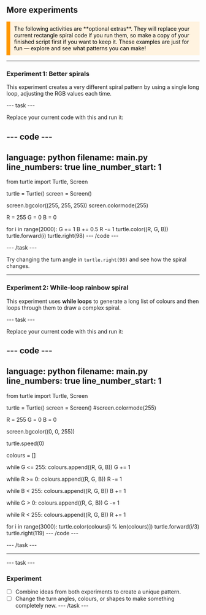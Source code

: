 ## More experiments

<div style="border-left: solid; border-width:10px; border-color: #ff9800; background-color: #fff3e0; padding: 10px; color: #000000; font-family: inherit;">
The following activities are **optional extras**.  
They will replace your current rectangle spiral code if you run them, so make a copy of your finished script first if you want to keep it.  
These examples are just for fun — explore and see what patterns you can make!
</div> 

---

### Experiment 1: Better spirals
This experiment creates a very different spiral pattern by using a single long loop, adjusting the RGB values each time.

--- task ---

Replace your current code with this and run it:

--- code ---
---
language: python
filename: main.py
line_numbers: true
line_number_start: 1
---
from turtle import Turtle, Screen

turtle = Turtle()
screen = Screen()

screen.bgcolor((255, 255, 255))
screen.colormode(255)

R = 255
G = 0
B = 0

for i in range(2000):
    G += 1
    B += 0.5
    R -= 1
    turtle.color((R, G, B))
    turtle.forward(i)
    turtle.right(98)
--- /code ---

--- /task ---

Try changing the turn angle in `turtle.right(98)` and see how the spiral changes.

---

### Experiment 2: While‑loop rainbow spiral
This experiment uses **while loops** to generate a long list of colours and then loops through them to draw a complex spiral.

--- task ---

Replace your current code with this and run it:

--- code ---
---
language: python
filename: main.py
line_numbers: true
line_number_start: 1
---
from turtle import Turtle, Screen

turtle = Turtle()
screen = Screen()
#screen.colormode(255)

R = 255
G = 0
B = 0

screen.bgcolor((0, 0, 255))

turtle.speed(0)

colours = []

while G <= 255:
    colours.append((R, G, B))
    G += 1

while R >= 0:
    colours.append((R, G, B))
    R -= 1

while B < 255:
    colours.append((R, G, B))
    B += 1

while G > 0:
    colours.append((R, G, B))
    G -= 1

while R < 255:
    colours.append((R, G, B))
    R += 1
  

for i in range(3000):
    turtle.color(colours[i % len(colours)])
    turtle.forward(i/3)
    turtle.right(119)
--- /code ---

--- /task ---

---


--- task ---
### Experiment
- [ ] Combine ideas from both experiments to create a unique pattern.  
- [ ] Change the turn angles, colours, or shapes to make something completely new.
--- /task ---
